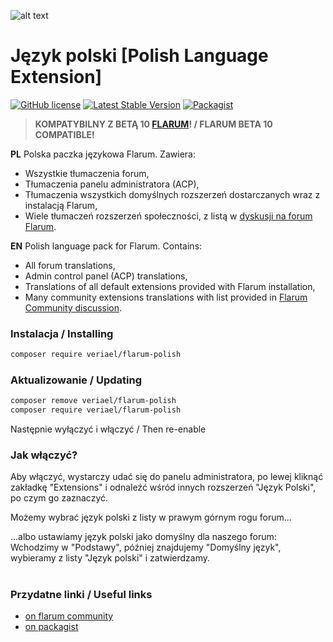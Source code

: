 ![alt text](https://i.imgur.com/yBc4Fa0.png)
# Język polski [Polish Language Extension]

[![GitHub license](https://img.shields.io/badge/license-MIT-blue.svg)](https://github.com/Veriael/flarum-pl/blob/master/LICENSE) [![Latest Stable Version](https://img.shields.io/packagist/v/Veriael/flarum-polish.svg)](https://github.com/Veriael/flarum-pl)
[![Packagist](https://img.shields.io/packagist/dt/veriael/flarum-polish.svg)](https://packagist.org/packages/veriael/flarum-polish)

>**KOMPATYBILNY Z BETĄ 10 [FLARUM](https://flarum.org)! / FLARUM BETA 10 COMPATIBLE!**

**PL** Polska paczka językowa Flarum. Zawiera:

- Wszystkie tłumaczenia forum,
- Tłumaczenia panelu administratora (ACP),
- Tłumaczenia wszystkich domyślnych rozszerzeń dostarczanych wraz z instalacją Flarum,
- Wiele tłumaczeń rozszerzeń społeczności, z listą w [dyskusji na forum Flarum](https://discuss.flarum.org/d/6548-j-zyk-polski-polish-language-extension).

**EN** Polish language pack for Flarum. Contains:

- All forum translations,
- Admin control panel (ACP) translations,
- Translations of all default extensions provided with Flarum installation,
- Many community extensions translations with list provided in [Flarum Community discussion](https://discuss.flarum.org/d/6548-j-zyk-polski-polish-language-extension).

### Instalacja / Installing

```bash
composer require veriael/flarum-polish
```

### Aktualizowanie / Updating
```bash
composer remove veriael/flarum-polish
composer require veriael/flarum-polish
```

Następnie wyłączyć i włączyć / Then re-enable

### Jak włączyć?

Aby włączyć, wystarczy udać się do panelu administratora, po lewej kliknąć zakładkę "Extensions" i odnaleźć wśród innych rozszerzeń "Język Polski", po czym go zaznaczyć.

Możemy wybrać język polski z listy w prawym górnym rogu forum...

...albo ustawiamy język polski jako domyślny dla naszego forum:
Wchodzimy w "Podstawy", później znajdujemy "Domyślny język", wybieramy z listy "Język polski" i zatwierdzamy.

#
### Przydatne linki / Useful links

- [on flarum community](https://discuss.flarum.org/d/6548-j-zyk-polski-polish-language-extension)
- [on packagist](https://packagist.org/packages/veriael/flarum-polish)

